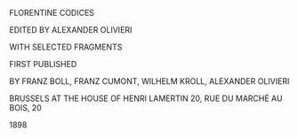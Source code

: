 FLORENTINE CODICES

EDITED BY
ALEXANDER OLIVIERI

WITH SELECTED FRAGMENTS

FIRST PUBLISHED

BY
FRANZ BOLL, FRANZ CUMONT, WILHELM KROLL,
ALEXANDER OLIVIERI

BRUSSELS
AT THE HOUSE OF HENRI LAMERTIN
20, RUE DU MARCHÉ AU BOIS, 20

1898